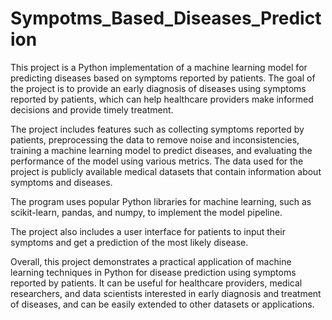 # Sympotms_Based_Diseases_Prediction

This project is a Python implementation of a machine learning model for predicting diseases based on symptoms reported by patients. The goal of the project is to provide an early diagnosis of diseases using symptoms reported by patients, which can help healthcare providers make informed decisions and provide timely treatment.

The project includes features such as collecting symptoms reported by patients, preprocessing the data to remove noise and inconsistencies, training a machine learning model to predict diseases, and evaluating the performance of the model using various metrics. The data used for the project is publicly available medical datasets that contain information about symptoms and diseases.

The program uses popular Python libraries for machine learning, such as scikit-learn, pandas, and numpy, to implement the model pipeline.

The project also includes a user interface for patients to input their symptoms and get a prediction of the most likely disease.

Overall, this project demonstrates a practical application of machine learning techniques in Python for disease prediction using symptoms reported by patients. It can be useful for healthcare providers, medical researchers, and data scientists interested in early diagnosis and treatment of diseases, and can be easily extended to other datasets or applications.
